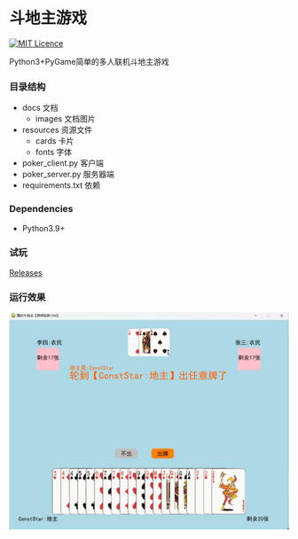 # 斗地主游戏

[![MIT Licence](https://badges.frapsoft.com/os/mit/mit.svg?v=103)](LICENSE)  

 

Python3+PyGame简单的多人联机斗地主游戏



### 目录结构

- docs 文档
  - images 文档图片
- resources 资源文件
  - cards 卡片
  - fonts 字体
- poker_client.py 客户端
- poker_server.py 服务器端
- requirements.txt 依赖



### Dependencies

- Python3.9+

### 试玩
[Releases](https://github.com/ConstStar/dou-di-zhu/releases)  

### 运行效果

![界面](docs/images/gui.png)
